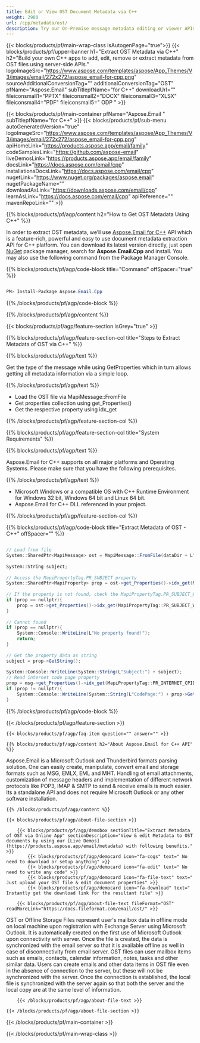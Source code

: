 ```yaml
---
title: Edit or View OST Document Metadata via C++ 
weight: 2980
url: /cpp/metadata/ost/ 
description: Try our On-Premise message metadata editing or viewer APIs to edit or view OST file metadata on C++ Runtime Environment for Windows 32 bit, Windows 64 bit and Linux 64 bit.
---
```


{{< blocks/products/pf/main-wrap-class isAutogenPage="true">}}
{{< blocks/products/pf/upper-banner h1="Extract OST Metadata via C++" h2="Build your own C++ apps to add, edit, remove or extract metadata from OST files using server-side APIs." logoImageSrc="https://www.aspose.com/templates/aspose/App_Themes/V3/images/email/272x272/aspose_email-for-cpp.png" sourceAdditionalConversionTag="" additionalConversionTag="OST" pfName="Aspose.Email" subTitlepfName="for C++" downloadUrl="" fileiconsmall1="PPTX" fileiconsmall2="DOCX" fileiconsmall3="XLSX" fileiconsmall4="PDF" fileiconsmall5=" ODP " >}}

{{< blocks/products/pf/main-container pfName="Aspose.Email " subTitlepfName="for C++" >}}
{{< blocks/products/pf/sub-menu autoGeneratedVersion="true" logoImageSrc="https://www.aspose.com/templates/aspose/App_Themes/V3/images/email/272x272/aspose_email-for-cpp.png" apiHomeLink="https://products.aspose.app/email/family" codeSamplesLink="https://github.com/aspose-email" liveDemosLink="https://products.aspose.app/email/family" docsLink="https://docs.aspose.com/email/cpp" installationsDocsLink="https://docs.aspose.com/email/cpp" nugetLink="https://www.nuget.org/packages/aspose.email" nugetPackageName="" downloadAsLink="https://downloads.aspose.com/email/cpp" learnAsLink="https://docs.aspose.com/email/cpp" apiReference="" mavenRepoLink="" >}}

{{% blocks/products/pf/agp/content h2="How to Get OST Metadata Using C++" %}}

 In order to extract OST metadata, we’ll use
 [Aspose.Email for C++](https://products.aspose.com/email/cpp) 
 API which is a feature-rich, powerful and easy to use document metadata extraction API for C++ platform. You can download its latest version directly, just open
 [NuGet](https://www.nuget.org/packages/aspose.email) 
 package manager, search for
 **Aspose.Email.Cpp** 
 and install. You may also use the following command from the Package Manager Console.

{{% blocks/products/pf/agp/code-block title="Command" offSpacer="true" %}}

```cs

PM> Install-Package Aspose.Email.Cpp

```

{{% /blocks/products/pf/agp/code-block %}}

{{% /blocks/products/pf/agp/content %}}

{{< blocks/products/pf/agp/feature-section isGrey="true" >}}

{{% blocks/products/pf/agp/feature-section-col title="Steps to Extract Metadata of OST via C++" %}}

{{% blocks/products/pf/agp/text %}}

 Get the type of the message while using GetProperties which in turn allows getting all metadata information via a simple loop.

{{% /blocks/products/pf/agp/text %}}

+  Load the OST file via MapiMessage::FromFile
+  Get properties collection using get\_Properties()
+  Get the respective property using idx\_get

{{% /blocks/products/pf/agp/feature-section-col %}}

{{% blocks/products/pf/agp/feature-section-col title="System Requirements" %}}

{{% blocks/products/pf/agp/text %}}

 Aspose.Email for C++ supports on all major platforms and Operating Systems. Please make sure that you have the following prerequisites.

{{% /blocks/products/pf/agp/text %}}

-  Microsoft Windows or a compatible OS with C++ Runtime Environment for Windows 32 bit, Windows 64 bit and Linux 64 bit.
-  Aspose.Email for C++ DLL referenced in your project.

{{% /blocks/products/pf/agp/feature-section-col %}}

{{% blocks/products/pf/agp/code-block title="Extract Metadata of OST - C++" offSpacer="" %}}

```cs

// Load from file
System::SharedPtr<MapiMessage> ost = MapiMessage::FromFile(dataDir + L"message.ost");
    
System::String subject;
    
// Access the MapiPropertyTag.PR_SUBJECT property
System::SharedPtr<MapiProperty> prop = ost->get_Properties()->idx_get(MapiPropertyTag::PR_SUBJECT);
    
// If the property is not found, check the MapiPropertyTag.PR_SUBJECT_W (which is a // Unicode peer of the MapiPropertyTag.PR_SUBJECT)
if (prop == nullptr){
    prop = ost->get_Properties()->idx_get(MapiPropertyTag::PR_SUBJECT_W);
}
    
// Cannot found
if (prop == nullptr){
    System::Console::WriteLine(L"No property found!");
    return;
}
    
// Get the property data as string
subject = prop->GetString();
    
System::Console::WriteLine(System::String(L"Subject:") + subject);
// Read internet code page property
prop = msg->get_Properties()->idx_get(MapiPropertyTag::PR_INTERNET_CPID);
if (prop != nullptr){
    System::Console::WriteLine(System::String(L"CodePage:") + prop->GetLong());
}  

```

{{% /blocks/products/pf/agp/code-block %}}

{{< /blocks/products/pf/agp/feature-section >}}

    {{< blocks/products/pf/agp/faq-item question="" answer="" >}}
 

<!-- aboutfile Starts -->

    {{% blocks/products/pf/agp/content h2="About Aspose.Email for C++ API" %}}

 Aspose.Email is a Microsoft Outlook and Thunderbird formats parsing solution. One can easily create, manipulate, convert email and storage formats such as MSG, EMLX, EML and MHT. Handling of email attachments, customization of message headers and implementation of different network protocols like POP3, IMAP & SMTP to send & receive emails is much easier. Its a standalone API and does not require Microsoft Outlook or any other software installation. ‎



    {{% /blocks/products/pf/agp/content %}}

    {{< blocks/products/pf/agp/about-file-section >}}

        {{< blocks/products/pf/agp/demobox sectionTitle="Extract Metadata of OST via Online App" sectionDescription="View & edit Metadata to OST documents by using our [Live Demos](https://products.aspose.app/email/metadata) with following benefits." >}}
            {{< blocks/products/pf/agp/democard icon="fa-cogs" text=" No need to download or setup anything" >}}
            {{< blocks/products/pf/agp/democard icon="fa-edit" text=" No need to write any code" >}}
            {{< blocks/products/pf/agp/democard icon="fa-file-text" text=" Just upload your OST file & edit document properties" >}}
            {{< blocks/products/pf/agp/democard icon="fa-download" text=" Instantly get the download link for the resultant file" >}}

        {{< blocks/products/pf/agp/about-file-text fileFormat="OST" readMoreLink="https://docs.fileformat.com/email/ost/" >}}
OST or Offline Storage Files represent user's mailbox data in offline mode on local machine upon registration with Exchange Server using Microsoft Outlook. It is automatically created on the first use of Microsoft Outlook upon connectivity with server. Once the file is created, the data is synchronized with the email server so that it is available offline as well in case of disconnectivity from email server. OST files can user mailbox items such as emails, contacts, calendar information, notes, tasks and other similar data. Users can create emails and other data items in OST file even in the absence of connection to the server, but these will not be synchronized with the server. Once the connection is established, the local file is synchronized with the server again so that both the server and the local copy are at the same level of information.

        {{< /blocks/products/pf/agp/about-file-text >}}

    {{< /blocks/products/pf/agp/about-file-section >}}

<!-- aboutfile Ends -->

{{< /blocks/products/pf/main-container >}}
    
{{< /blocks/products/pf/main-wrap-class >}}